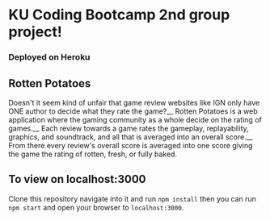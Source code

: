# KU Coding Bootcamp 2nd group project!
### Deployed on Heroku

## Rotten Potatoes
Doesn't it seem kind of unfair that game review websites like IGN only have ONE author to decide what they rate the game?__
Rotten Potatoes is a web application where the gaming community as a whole decide on the rating of games.__
Each review towards a game rates the gameplay, replayability, graphics, and soundtrack, and all that is averaged into an overall score.__
From there every review's overall score is averaged into one score giving the game the rating of rotten, fresh, or fully baked.

## To view on localhost:3000
Clone this repository navigate into it and run `npm install` then you can run `npm start` and open your browser to `localhost:3000`.

